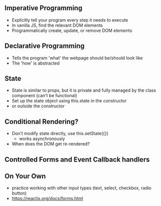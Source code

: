 ## Imperative Programming
- Explicitly tell your program every step it needs to execute
- In vanilla JS, find the relevant DOM elements
- Programmatically create, update, or remove DOM elements

## Declarative Programming
- Tells the program 'what' the webpage should be/should look like
- The 'how' is abstracted

## State
- State is similar to props, but it is private and fully managed by the class component (can't be functional)
- Set up the state object using this.state in the constructor
- or outside the constructor

## Conditional Rendering?
- Don't modify state directly, use this.setState({})
  - works asynchronously
- When does the DOM get re-rendered?

## Controlled Forms and Event Callback handlers

## On Your Own
- practice working with other input types (text, select, checkbox, radio button)
- https://reactjs.org/docs/forms.html

